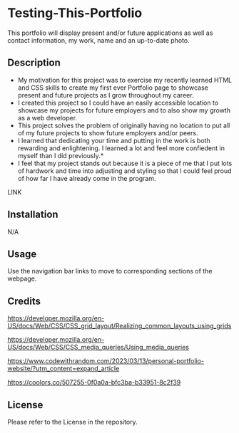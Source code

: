 # Testing-This-Portfolio
This portfolio will display present and/or future applications as well as contact information, my work, name and an up-to-date photo.

## Description

* My motivation for this project was to exercise my recently learned HTML and CSS skills to create my first ever Portfolio page to showcase present and future projects as I grow throughout my career.
* I created this project so I could have an easily accessible location to showcase my projects for future employers and to also show my growth as a web developer.
* This project solves the problem of originally having no location to put all of my future projects to show future employers and/or peers.
* I learned that dedicating your time and putting in the work is both rewarding and enlightening. I learned a lot and feel more confiedent in myself than I did previously.*
* I feel that my project stands out because it is a piece of me that I put lots of hardwork and time into adjusting and styling so that I could feel proud of how far I have already come in the program.

LINK

## Installation
N/A

## Usage
Use the navigation bar links to move to corresponding sections of the webpage.

## Credits

https://developer.mozilla.org/en-US/docs/Web/CSS/CSS_grid_layout/Realizing_common_layouts_using_grids

https://developer.mozilla.org/en-US/docs/Web/CSS/CSS_media_queries/Using_media_queries

https://www.codewithrandom.com/2023/03/13/personal-portfolio-website/?utm_content=expand_article

https://coolors.co/507255-0f0a0a-bfc3ba-b33951-8c2f39

## License
Please refer to the License in the repository. 